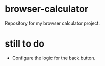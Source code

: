 # browser-calculator
Repository for my browser calculator project.

# still to do
- Configure the logic for the back button.